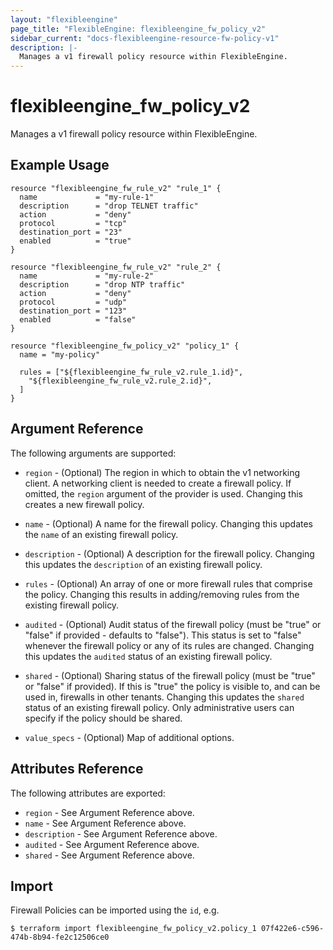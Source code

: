 ```yaml
---
layout: "flexibleengine"
page_title: "FlexibleEngine: flexibleengine_fw_policy_v2"
sidebar_current: "docs-flexibleengine-resource-fw-policy-v1"
description: |-
  Manages a v1 firewall policy resource within FlexibleEngine.
---
```


# flexibleengine\_fw\_policy_v2

Manages a v1 firewall policy resource within FlexibleEngine.

## Example Usage

```hcl
resource "flexibleengine_fw_rule_v2" "rule_1" {
  name             = "my-rule-1"
  description      = "drop TELNET traffic"
  action           = "deny"
  protocol         = "tcp"
  destination_port = "23"
  enabled          = "true"
}

resource "flexibleengine_fw_rule_v2" "rule_2" {
  name             = "my-rule-2"
  description      = "drop NTP traffic"
  action           = "deny"
  protocol         = "udp"
  destination_port = "123"
  enabled          = "false"
}

resource "flexibleengine_fw_policy_v2" "policy_1" {
  name = "my-policy"

  rules = ["${flexibleengine_fw_rule_v2.rule_1.id}",
    "${flexibleengine_fw_rule_v2.rule_2.id}",
  ]
}
```

## Argument Reference

The following arguments are supported:

* `region` - (Optional) The region in which to obtain the v1 networking client.
    A networking client is needed to create a firewall policy. If omitted, the
    `region` argument of the provider is used. Changing this creates a new
    firewall policy.

* `name` - (Optional) A name for the firewall policy. Changing this
    updates the `name` of an existing firewall policy.

* `description` - (Optional) A description for the firewall policy. Changing
    this updates the `description` of an existing firewall policy.

* `rules` - (Optional) An array of one or more firewall rules that comprise
    the policy. Changing this results in adding/removing rules from the
    existing firewall policy.

* `audited` - (Optional) Audit status of the firewall policy
    (must be "true" or "false" if provided - defaults to "false").
    This status is set to "false" whenever the firewall policy or any of its
    rules are changed. Changing this updates the `audited` status of an existing
    firewall policy.

* `shared` - (Optional) Sharing status of the firewall policy (must be "true"
    or "false" if provided). If this is "true" the policy is visible to, and
    can be used in, firewalls in other tenants. Changing this updates the
    `shared` status of an existing firewall policy. Only administrative users
    can specify if the policy should be shared.

* `value_specs` - (Optional) Map of additional options.

## Attributes Reference

The following attributes are exported:

* `region` - See Argument Reference above.
* `name` - See Argument Reference above.
* `description` - See Argument Reference above.
* `audited` - See Argument Reference above.
* `shared` - See Argument Reference above.

## Import

Firewall Policies can be imported using the `id`, e.g.

```
$ terraform import flexibleengine_fw_policy_v2.policy_1 07f422e6-c596-474b-8b94-fe2c12506ce0
```
